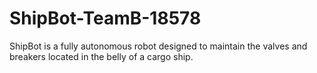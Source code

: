 # ShipBot-TeamB-18578
ShipBot is a fully autonomous robot designed to maintain the valves and breakers located in the belly of a cargo ship. 
